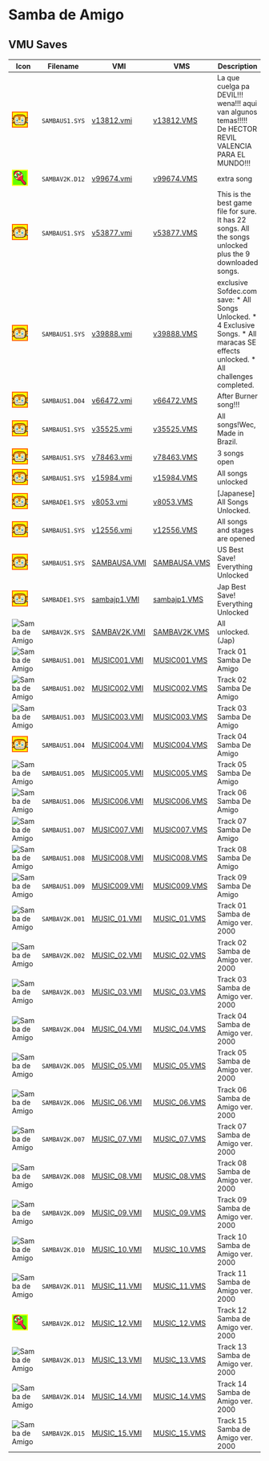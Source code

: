 # Samba de Amigo

## VMU Saves

| Icon | Filename | VMI | VMS | Description |
|------|----------|-----|-----|-------------|
| ![Samba de Amigo](../icons/SAMBAUS1.SYS.GIF) | `SAMBAUS1.SYS` | [v13812.vmi](v13812.vmi) | [v13812.VMS](v13812.VMS) | La que cuelga pa DEVIL!!! wena!!! aqui van algunos temas!!!!! De HECTOR REVIL VALENCIA PARA EL MUNDO!!!  |
| ![Samba de Amigo](../icons/SAMBAV2K.D12.GIF) | `SAMBAV2K.D12` | [v99674.vmi](v99674.vmi) | [v99674.VMS](v99674.VMS) | extra song  |
| ![Samba de Amigo](../icons/SAMBAUS1.SYS.GIF) | `SAMBAUS1.SYS` | [v53877.vmi](v53877.vmi) | [v53877.VMS](v53877.VMS) | This is the best game file for sure. It has 22 songs. All the songs unlocked plus the 9 downloaded songs.  |
| ![Samba de Amigo](../icons/SAMBAUS1.SYS.GIF) | `SAMBAUS1.SYS` | [v39888.vmi](v39888.vmi) | [v39888.VMS](v39888.VMS) | exclusive Sofdec.com save: * All Songs Unlocked. * 4 Exclusive Songs. * All maracas SE effects unlocked. * All challenges completed.  |
| ![Samba de Amigo](../icons/SAMBAUS1.D04.GIF) | `SAMBAUS1.D04` | [v66472.vmi](v66472.vmi) | [v66472.VMS](v66472.VMS) | After Burner song!!!  |
| ![Samba de Amigo](../icons/SAMBAUS1.SYS.GIF) | `SAMBAUS1.SYS` | [v35525.vmi](v35525.vmi) | [v35525.VMS](v35525.VMS) | All songs!Wec, Made in Brazil.  |
| ![Samba de Amigo](../icons/SAMBAUS1.SYS.GIF) | `SAMBAUS1.SYS` | [v78463.vmi](v78463.vmi) | [v78463.VMS](v78463.VMS) | 3 songs open  |
| ![Samba de Amigo](../icons/SAMBAUS1.SYS.GIF) | `SAMBAUS1.SYS` | [v15984.vmi](v15984.vmi) | [v15984.VMS](v15984.VMS) | All songs unlocked  |
| ![Samba de Amigo](../icons/SAMBADE1.SYS.GIF) | `SAMBADE1.SYS` | [v8053.vmi](v8053.vmi) | [v8053.VMS](v8053.VMS) | [Japanese] All Songs Unlocked.  |
| ![Samba de Amigo](../icons/SAMBAUS1.SYS.GIF) | `SAMBAUS1.SYS` | [v12556.vmi](v12556.vmi) | [v12556.VMS](v12556.VMS) | All songs and stages are opened  |
| ![Samba de Amigo](../icons/SAMBAUS1.SYS.GIF) | `SAMBAUS1.SYS` | [SAMBAUSA.VMI](SAMBAUSA.VMI) | [SAMBAUSA.VMS](SAMBAUSA.VMS) | US Best Save! Everything Unlocked |
| ![Samba de Amigo](../icons/SAMBADE1.SYS.GIF) | `SAMBADE1.SYS` | [sambajp1.VMI](sambajp1.VMI) | [sambajp1.VMS](sambajp1.VMS) | Jap Best Save! Everything Unlocked |
| ![Samba de Amigo](../icons/SAMBAV2K.SYS.GIF) | `SAMBAV2K.SYS` | [SAMBAV2K.VMI](SAMBAV2K.VMI) | [SAMBAV2K.VMS](SAMBAV2K.VMS) | All unlocked. (Jap) |
| ![Samba de Amigo](../icons/SAMBAUS1.D01.GIF) | `SAMBAUS1.D01` | [MUSIC001.VMI](MUSIC001.VMI) | [MUSIC001.VMS](MUSIC001.VMS) | Track 01 Samba De Amigo |
| ![Samba de Amigo](../icons/SAMBAUS1.D02.GIF) | `SAMBAUS1.D02` | [MUSIC002.VMI](MUSIC002.VMI) | [MUSIC002.VMS](MUSIC002.VMS) | Track 02 Samba De Amigo |
| ![Samba de Amigo](../icons/SAMBAUS1.D03.GIF) | `SAMBAUS1.D03` | [MUSIC003.VMI](MUSIC003.VMI) | [MUSIC003.VMS](MUSIC003.VMS) | Track 03 Samba De Amigo |
| ![Samba de Amigo](../icons/SAMBAUS1.D04.GIF) | `SAMBAUS1.D04` | [MUSIC004.VMI](MUSIC004.VMI) | [MUSIC004.VMS](MUSIC004.VMS) | Track 04 Samba De Amigo |
| ![Samba de Amigo](../icons/SAMBAUS1.D05.GIF) | `SAMBAUS1.D05` | [MUSIC005.VMI](MUSIC005.VMI) | [MUSIC005.VMS](MUSIC005.VMS) | Track 05 Samba De Amigo |
| ![Samba de Amigo](../icons/SAMBAUS1.D06.GIF) | `SAMBAUS1.D06` | [MUSIC006.VMI](MUSIC006.VMI) | [MUSIC006.VMS](MUSIC006.VMS) | Track 06 Samba De Amigo |
| ![Samba de Amigo](../icons/SAMBAUS1.D07.GIF) | `SAMBAUS1.D07` | [MUSIC007.VMI](MUSIC007.VMI) | [MUSIC007.VMS](MUSIC007.VMS) | Track 07 Samba De Amigo |
| ![Samba de Amigo](../icons/SAMBAUS1.D08.GIF) | `SAMBAUS1.D08` | [MUSIC008.VMI](MUSIC008.VMI) | [MUSIC008.VMS](MUSIC008.VMS) | Track 08 Samba De Amigo |
| ![Samba de Amigo](../icons/SAMBAUS1.D09.GIF) | `SAMBAUS1.D09` | [MUSIC009.VMI](MUSIC009.VMI) | [MUSIC009.VMS](MUSIC009.VMS) | Track 09 Samba De Amigo |
| ![Samba de Amigo](../icons/SAMBAV2K.D01.GIF) | `SAMBAV2K.D01` | [MUSIC_01.VMI](MUSIC_01.VMI) | [MUSIC_01.VMS](MUSIC_01.VMS) | Track 01 Samba de Amigo ver. 2000 |
| ![Samba de Amigo](../icons/SAMBAV2K.D02.GIF) | `SAMBAV2K.D02` | [MUSIC_02.VMI](MUSIC_02.VMI) | [MUSIC_02.VMS](MUSIC_02.VMS) | Track 02 Samba de Amigo ver. 2000 |
| ![Samba de Amigo](../icons/SAMBAV2K.D03.GIF) | `SAMBAV2K.D03` | [MUSIC_03.VMI](MUSIC_03.VMI) | [MUSIC_03.VMS](MUSIC_03.VMS) | Track 03 Samba de Amigo ver. 2000 |
| ![Samba de Amigo](../icons/SAMBAV2K.D04.GIF) | `SAMBAV2K.D04` | [MUSIC_04.VMI](MUSIC_04.VMI) | [MUSIC_04.VMS](MUSIC_04.VMS) | Track 04 Samba de Amigo ver. 2000 |
| ![Samba de Amigo](../icons/SAMBAV2K.D05.GIF) | `SAMBAV2K.D05` | [MUSIC_05.VMI](MUSIC_05.VMI) | [MUSIC_05.VMS](MUSIC_05.VMS) | Track 05 Samba de Amigo ver. 2000 |
| ![Samba de Amigo](../icons/SAMBAV2K.D06.GIF) | `SAMBAV2K.D06` | [MUSIC_06.VMI](MUSIC_06.VMI) | [MUSIC_06.VMS](MUSIC_06.VMS) | Track 06 Samba de Amigo ver. 2000 |
| ![Samba de Amigo](../icons/SAMBAV2K.D07.GIF) | `SAMBAV2K.D07` | [MUSIC_07.VMI](MUSIC_07.VMI) | [MUSIC_07.VMS](MUSIC_07.VMS) | Track 07 Samba de Amigo ver. 2000 |
| ![Samba de Amigo](../icons/SAMBAV2K.D08.GIF) | `SAMBAV2K.D08` | [MUSIC_08.VMI](MUSIC_08.VMI) | [MUSIC_08.VMS](MUSIC_08.VMS) | Track 08 Samba de Amigo ver. 2000 |
| ![Samba de Amigo](../icons/SAMBAV2K.D09.GIF) | `SAMBAV2K.D09` | [MUSIC_09.VMI](MUSIC_09.VMI) | [MUSIC_09.VMS](MUSIC_09.VMS) | Track 09 Samba de Amigo ver. 2000 |
| ![Samba de Amigo](../icons/SAMBAV2K.D10.GIF) | `SAMBAV2K.D10` | [MUSIC_10.VMI](MUSIC_10.VMI) | [MUSIC_10.VMS](MUSIC_10.VMS) | Track 10 Samba de Amigo ver. 2000 |
| ![Samba de Amigo](../icons/SAMBAV2K.D11.GIF) | `SAMBAV2K.D11` | [MUSIC_11.VMI](MUSIC_11.VMI) | [MUSIC_11.VMS](MUSIC_11.VMS) | Track 11 Samba de Amigo ver. 2000 |
| ![Samba de Amigo](../icons/SAMBAV2K.D12.GIF) | `SAMBAV2K.D12` | [MUSIC_12.VMI](MUSIC_12.VMI) | [MUSIC_12.VMS](MUSIC_12.VMS) | Track 12 Samba de Amigo ver. 2000 |
| ![Samba de Amigo](../icons/SAMBAV2K.D13.GIF) | `SAMBAV2K.D13` | [MUSIC_13.VMI](MUSIC_13.VMI) | [MUSIC_13.VMS](MUSIC_13.VMS) | Track 13 Samba de Amigo ver. 2000 |
| ![Samba de Amigo](../icons/SAMBAV2K.D14.GIF) | `SAMBAV2K.D14` | [MUSIC_14.VMI](MUSIC_14.VMI) | [MUSIC_14.VMS](MUSIC_14.VMS) | Track 14 Samba de Amigo ver. 2000 |
| ![Samba de Amigo](../icons/SAMBAV2K.D15.GIF) | `SAMBAV2K.D15` | [MUSIC_15.VMI](MUSIC_15.VMI) | [MUSIC_15.VMS](MUSIC_15.VMS) | Track 15 Samba de Amigo ver. 2000 |

